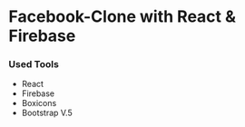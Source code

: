 # Facebook-Clone with React & Firebase

### Used Tools
- React
- Firebase
- Boxicons
- Bootstrap V.5